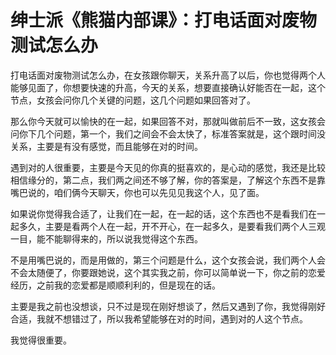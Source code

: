 # 绅士派《熊猫内部课》：打电话面对废物测试怎么办

打电话面对废物测试怎么办，在女孩跟你聊天，关系升高了以后，你也觉得两个人能够见面了，你想要快速的升高，今天的关系，想要直接确认好能否在一起，这个节点，女孩会问你几个关键的问题，这几个问题如果回答对了。

那么你今天就可以愉快的在一起，如果回答不对，那就叫做前后不一致，这女孩会问你下几个问题，第一个，我们之间会不会太快了，标准答案就是，这个跟时间没关系，主要是有没有感觉，而且能够在对的时间。

遇到对的人很重要，主要是今天见的你真的挺喜欢的，是心动的感觉，我还是比较相信缘分的，第二点，我们两之间还不够了解，你的答案是，了解这个东西不是靠嘴巴说的，咱们俩今天聊天，你也可以先见见我这个人，见了面。

如果说你觉得我合适了，让我们在一起，在一起的话，这个东西也不是看我们在一起多久，主要是看两个人在一起，开不开心，在一起多久，是要看我们两个人三观一目，能不能聊得来的，所以说我觉得这个东西。

不是用嘴巴说的，而是用做的，第三个问题是什么，这个女孩会说，我们两个人会不会太随便了，你要跟她说，这个其实我之前，你可以简单说一下，你之前的恋爱经历，之前我的恋爱都是顺顺利利的，但是现在的话。

主要是我之前也没想谈，只不过是现在刚好想谈了，然后又遇到了你，我觉得刚好合适，我就不想错过了，所以我希望能够在对的时间，遇到对的人这个节点。

我觉得很重要。